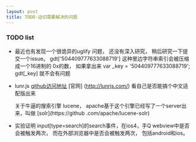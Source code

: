 ```yaml
---
layout: post
title: TODO-迫切需要解决的问题
---
```


### TODO list

* 最近也有发现一个很诡异的uglify 问题， 还没有深入研究， 稍后研究一下提交一个issue。 gdt['504409777633088719'] 这种里边字符串索引会被压缩成一个16进制的 0x的数， 如果拿出来 var _key = '504409777633088719'; gdt[_key] 就不会有问题

* lunr.js [github访问地址](https://github.com/olivernn/lunr.js) [官网]
(http://lunrjs.com/)  看自己是否能搞个中文适配版出来

    关于牛逼的搜索引擎 lucene， apache基于这个引擎已经写了一个server出来，叫做 [solr](https://github
    .com/apache/lucene-solr)

* 实验证明 input[type=search]的search事件，在ios4，手Q webview中是否会被触发两次， 而在外部浏览器中是否会被触发两次， 包括android和ios。


